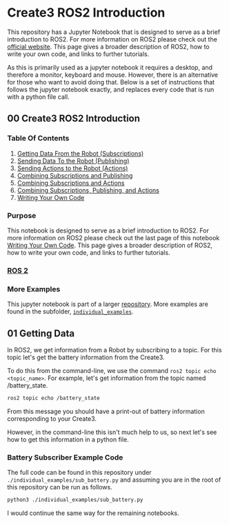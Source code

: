 # Create3 ROS2 Introduction

This repository has a Jupyter Notebook that is designed to serve as a brief introduction to ROS2. For more information on ROS2 please check out the [official website](https://docs.ros.org/en/galactic/index.html). This page gives a broader description of ROS2, how to write your own code, and links to further tutorials.

As this is primarily used as a jupyter notebook it requires a desktop, and therefore a monitor, keyboard and mouse. However, there is an alternative for those who want to avoid doing that. Below is a set of instructions that follows the jupyter notebook exactly, and replaces every code that is run with a python file call.

## 00 Create3 ROS2 Introduction

### Table Of Contents

1. [Getting Data From the Robot (Subscriptions)](#01-getting-data)
2. [Sending Data To the Robot (Publishing)](#02-Sending-Data)
3. [Sending Actions to the Robot (Actions)](#03-Sending-Actions)
4. [Combining Subscriptions and Publishing](#04-Combining-Sub-and-Pub)
5. [Combining Subscriptions and Actions](#05-Combine-Sub-Actions)
6. [Combining Subscriptions, Publishing, and Actions](#06-Combining-Sub-Pub-and-Actions)
7. [Writing Your Own Code](#07-Writing-New-Code)

### Purpose

This notebook is designed to serve as a brief introduction to ROS2. For more information on ROS2 please check out the last page of this notebook [Writing Your Own Code](#07_Writing_New_Code). This page gives a broader description of ROS2, how to write your own code, and links to further tutorials.

### [ROS 2](https://docs.ros.org/en/galactic/index.html)

### More Examples

This jupyter notebook is part of a larger [repository](https://github.com/paccionesawyer/Create3_Python). More examples are found in the subfolder, [`individual_examples`](./individual_examples).

## 01 Getting Data

In ROS2, we get information from a Robot by subscribing to a topic. For this topic let's get the battery information from the Create3.

To do this from the command-line, we use the command `ros2 topic echo <topic_name>`. For example, let's get information from the topic named /battery_state.

```bash
ros2 topic echo /battery_state
```

From this message you should have a print-out of battery information corresponding to your Create3.

However, in the command-line this isn't much help to us, so next let's see how to get this information in a python file.

### Battery Subscriber Example Code

The full code can be found in this repository under `./individual_examples/sub_battery.py` and assuming you are in the root of this repository can be run as follows.

```bash
python3 ./individual_examples/sub_battery.py
```

I would continue the same way for the remaining notebooks.
